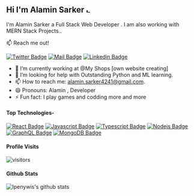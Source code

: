 ## Hi I'm Alamin Sarker <img src="https://user-images.githubusercontent.com/1303154/88677602-1635ba80-d120-11ea-84d8-d263ba5fc3c0.gif" width="10px" alt="hi">

I'm Alamin Sarker a Full Stack Web Developer . I am also working with MERN Stack Projects.. 
<!-- and Content Creator on [Youtube](https://youtube.com/coderone). I Spend most of time coding outstanding projects or recording tutorials. -->

:mailbox: Reach me out!

[![Twitter Badge](https://img.shields.io/badge/-@AlaminSarker01-1ca0f1?style=flat&labelColor=1ca0f1&logo=twitter&logoColor=white&link=https://twitter.com/AlaminSarker01)](https://twitter.com/AlaminSarker01) [![Mail Badge](https://img.shields.io/badge/-CoderOne-e74c3c?style=flat&labelColor=e74c3c&logo=youtube&logoColor=white)](https://studio.youtube.com/channel/UCIZHrlIIR1u5FE6_67mnPhA) [![Linkedin Badge](https://img.shields.io/badge/-alamin-0e76a8?style=flat&labelColor=0e76a8&logo=linkedin&logoColor=white)](https://www.linkedin.com/in/alamin-sarker-b2676522a/) 
<!-- TODO: Add last video link -->

- 🔭 I’m currently working at @My Shops [own website creating]
- 🤔 I’m looking for help with Outstanding Python and ML learning.
- 📫 How to reach me: alamin.sarker4241@gmail.com.
- 😄 Pronouns: Alamin , Developer
- ⚡ Fun fact: I play games and codding more and more 

#### Top Technologies-


[![React Badge](https://img.shields.io/badge/-React-61DBFB?style=for-the-badge&labelColor=black&logo=react&logoColor=61DBFB)](#) [![Javascript Badge](https://img.shields.io/badge/-Javascript-F0DB4F?style=for-the-badge&labelColor=black&logo=javascript&logoColor=F0DB4F)](#) [![Typescript Badge](https://img.shields.io/badge/-Typescript-007acc?style=for-the-badge&labelColor=black&logo=typescript&logoColor=007acc)](#) [![Nodejs Badge](https://img.shields.io/badge/-Nodejs-3C873A?style=for-the-badge&labelColor=black&logo=node.js&logoColor=3C873A)](#) [![GraphQL Badge](https://img.shields.io/badge/-GraphQl-e535ab?style=for-the-badge&labelColor=black&logo=node.js&logoColor=e535ab)](#) [![MongoDB Badge](https://img.shields.io/badge/-MongoDB-e535ab?style=for-the-badge&labelColor=black&logo=mongodb.com&logoColor=#228B22)](#)



<!-- #### Bizness
- :paperclip: [My Resume/CV](https://github.com/ipenywis/ipenywis/blob/master/resumes/resume%20v1.0.pdf)
- :email: ipenywis@gmail.com -->


#### Profile Visits 

![visitors](https://visitor-badge.glitch.me/badge?page_id=AlaminSarkerFRII.AlaminSarkerFRII)

#### Github Stats

![Ipenywis's github stats](https://github-readme-stats.vercel.app/api?username=AlaminSarkerFRII&theme=tokyonight&hide=contribs,prs)

</details>
